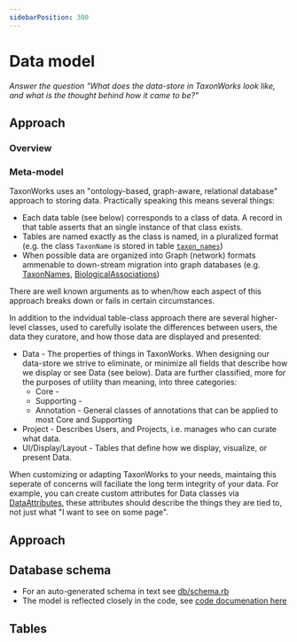 ```yaml
---
sidebarPosition: 300
---
```


# Data model
_Answer the question "What does the data-store in TaxonWorks look like, and what is the thought behind how it came to be?"_

## Approach
### Overview

<object
  data="/images/model/er.svg"
  type="image/svg+xml">
</object>

### Meta-model
TaxonWorks uses an "ontology-based, graph-aware, relational database" approach to storing data. Practically speaking this means several things:
* Each data table (see below) corresponds to a class of data. A record in that table asserts that an single instance of that class exists.
* Tables are named exactly as the class is named, in a pluralized format (e.g. the class `TaxonName` is stored in table [`taxon_names`]()) 
* When possible data are organized into Graph (network) formats ammenable to down-stream migration into graph databases (e.g. [TaxonNames](), [BiologicalAssociations]())

There are well known arguments as to when/how each aspect of this approach breaks down or fails in certain circumstances.

In addition to the indvidual table-class approach there are several higher-level classes, used to carefully isolate the differences between users, the data they curatore, and how those data are displayed and presented:
* Data - The properties of things in TaxonWorks.  When designing our data-store we strive to eliminate, or minimize all fields that describe how we display or see Data (see below).  Data are further classified, more for the purposes of utility than meaning, into three categories:
  * Core - 
  * Supporting - 
  * Annotation - General classes of annotations that can be applied to most Core and Supporting
* Project - Describes Users, and Projects, i.e. manages who can curate what data.
* UI/Display/Layout - Tables that define how we display, visualize, or present Data.

When customizing or adapting TaxonWorks to your needs, maintaing this seperate of concerns will faciliate the long term integrity of your data. For example, you can create custom attributes for Data classes via [DataAttributes](), these attributes should describe the things they are tied to, not just what "I want to see on some page".

## Approach


## Database schema



* For an auto-generated schema in text see [db/schema.rb](https://github.com/SpeciesFileGroup/taxonworks/blob/development/db/schema.rb)
* The model is reflected closely in the code, see [code documenation here](https://rdoc.taxonworks.org/)


## Tables



## 


